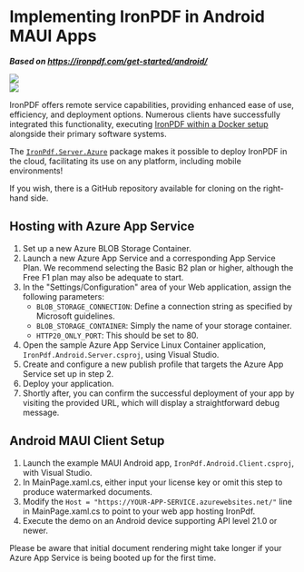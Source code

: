 # Implementing IronPDF in Android MAUI Apps

***Based on <https://ironpdf.com/get-started/android/>***


<div class="container-fluid">
    <div class="row">
        <div class="col-md-2">
            <img src="https://ironpdf.com/img/platforms/h74/azure.svg">
        </div>
        <div class="col-md-2">
            <img src="https://ironpdf.com/img/platforms/h74/android.svg">
        </div>
    </div>
</div>

IronPDF offers remote service capabilities, providing enhanced ease of use, efficiency, and deployment options. Numerous clients have successfully integrated this functionality, executing [IronPDF within a Docker setup](https://hub.docker.com/r/ironsoftwareofficial/ironpdfengine) alongside their primary software systems.

The [`IronPdf.Server.Azure`](https://www.nuget.org/packages/IronPdf.Server.Azure) package makes it possible to deploy IronPDF in the cloud, facilitating its use on any platform, including mobile environments!

If you wish, there is a GitHub repository available for cloning on the right-hand side.


## Hosting with Azure App Service

1. Set up a new Azure BLOB Storage Container.
2. Launch a new Azure App Service and a corresponding App Service Plan. We recommend selecting the Basic B2 plan or higher, although the Free F1 plan may also be adequate to start.
3. In the "Settings/Configuration" area of your Web application, assign the following parameters:
   - `BLOB_STORAGE_CONNECTION`: Define a connection string as specified by Microsoft guidelines.
   - `BLOB_STORAGE_CONTAINER`: Simply the name of your storage container.
   - `HTTP20_ONLY_PORT`: This should be set to 80.
4. Open the sample Azure App Service Linux Container application, `IronPdf.Android.Server.csproj`, using Visual Studio.
5. Create and configure a new publish profile that targets the Azure App Service set up in step 2.
6. Deploy your application.
7. Shortly after, you can confirm the successful deployment of your app by visiting the provided URL, which will display a straightforward debug message.

## Android MAUI Client Setup

1. Launch the example MAUI Android app, `IronPdf.Android.Client.csproj`, with Visual Studio.
2. In MainPage.xaml.cs, either input your license key or omit this step to produce watermarked documents.
3. Modify the `Host = "https://YOUR-APP-SERVICE.azurewebsites.net/"` line in MainPage.xaml.cs to point to your web app hosting IronPdf.
4. Execute the demo on an Android device supporting API level 21.0 or newer.

Please be aware that initial document rendering might take longer if your Azure App Service is being booted up for the first time.